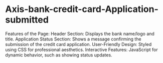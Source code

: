# Axis-bank-credit-card-Application-submitted
 Features of the Page: Header Section: Displays the bank name/logo and title. Application Status Section: Shows a message confirming the submission of the credit card application. User-Friendly Design: Styled using CSS for professional aesthetics. Interactive Features: JavaScript for dynamic behavior, such as showing status updates.
